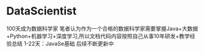 # DataScientist
100天成为数据科学家
笔者认为作为一个合格的数据科学家需要掌握Java+大数据+Python+机器学习+深度学习,所以文档代码内容按照自己从事10年研发+教学经验总结
1-22天：JavaSe基础
后续不断更新中
